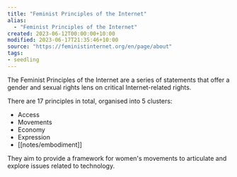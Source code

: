 ```yaml
---
title: "Feminist Principles of the Internet"
alias:
  - "Feminist Principles of the Internet"
created: 2023-06-12T00:00:00+10:00
modified: 2023-06-17T21:35:46+10:00
source: "https://feministinternet.org/en/page/about"
tags:
- seedling
---
```


The Feminist Principles of the Internet  are a series of statements that offer a gender and sexual rights lens on critical Internet-related rights.

There are 17 principles in total, organised into 5 clusters:
- Access
- Movements
- Economy
- Expression
- [[notes/embodiment]]

They aim to provide a framework for women's movements to articulate and explore issues related to technology.